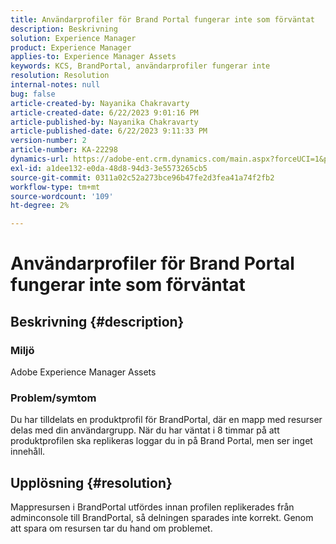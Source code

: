 ```yaml
---
title: Användarprofiler för Brand Portal fungerar inte som förväntat
description: Beskrivning
solution: Experience Manager
product: Experience Manager
applies-to: Experience Manager Assets
keywords: KCS, BrandPortal, användarprofiler fungerar inte
resolution: Resolution
internal-notes: null
bug: false
article-created-by: Nayanika Chakravarty
article-created-date: 6/22/2023 9:01:16 PM
article-published-by: Nayanika Chakravarty
article-published-date: 6/22/2023 9:11:33 PM
version-number: 2
article-number: KA-22298
dynamics-url: https://adobe-ent.crm.dynamics.com/main.aspx?forceUCI=1&pagetype=entityrecord&etn=knowledgearticle&id=74ac2ce9-3f11-ee11-8f6d-6045bd006d92
exl-id: a1dee132-e0da-48d8-94d3-3e5573265cb5
source-git-commit: 0311a02c52a273bce96b47fe2d3fea41a74f2fb2
workflow-type: tm+mt
source-wordcount: '109'
ht-degree: 2%

---
```


# Användarprofiler för Brand Portal fungerar inte som förväntat

## Beskrivning {#description}


### Miljö

Adobe Experience Manager Assets

### Problem/symtom

Du har tilldelats en produktprofil för BrandPortal, där en mapp med resurser delas med din användargrupp. När du har väntat i 8 timmar på att produktprofilen ska replikeras loggar du in på Brand Portal, men ser inget innehåll.


## Upplösning {#resolution}


Mappresursen i BrandPortal utfördes innan profilen replikerades från adminconsole till BrandPortal, så delningen sparades inte korrekt. Genom att spara om resursen tar du hand om problemet.
